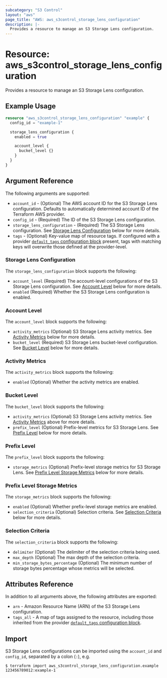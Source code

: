```yaml
---
subcategory: "S3 Control"
layout: "aws"
page_title: "AWS: aws_s3control_storage_lens_configuration"
description: |-
  Provides a resource to manage an S3 Storage Lens configuration.
---
```


# Resource: aws_s3control_storage_lens_configuration

Provides a resource to manage an S3 Storage Lens configuration.

## Example Usage

```terraform
resource "aws_s3control_storage_lens_configuration" "example" {
  config_id = "example-1"

  storage_lens_configuration {
    enabled = true

    account_level {
      bucket_level {}
    }
  }
}
```

## Argument Reference

The following arguments are supported:

* `account_id` - (Optional) The AWS account ID for the S3 Storage Lens configuration. Defaults to automatically determined account ID of the Terraform AWS provider.
* `config_id` - (Required) The ID of the S3 Storage Lens configuration.
* `storage_lens_configuration` - (Required) The S3 Storage Lens configuration. See [Storage Lens Configuration](#storage-lens-configuration) below for more details.
* `tags` - (Optional) Key-value map of resource tags. If configured with a provider [`default_tags` configuration block](https://registry.terraform.io/providers/hashicorp/aws/latest/docs#default_tags-configuration-block) present, tags with matching keys will overwrite those defined at the provider-level.

### Storage Lens Configuration

The `storage_lens_configuration` block supports the following:

* `account_level` (Required) The account-level configurations of the S3 Storage Lens configuration. See [Account Level](#account-level) below for more details.
* `enabled` (Required) Whether the S3 Storage Lens configuration is enabled.

### Account Level

The `account_level` block supports the following:

* `activity_metrics` (Optional) S3 Storage Lens activity metrics. See [Activity Metrics](#activity-metrics) below for more details.
* `bucket_level` (Required) S3 Storage Lens bucket-level configuration. See [Bucket Level](#bucket-level) below for more details.

### Activity Metrics

The `activity_metrics` block supports the following:

* `enabled` (Optional) Whether the activity metrics are enabled.

### Bucket Level

The `bucket_level` block supports the following:

* `activity_metrics` (Optional) S3 Storage Lens activity metrics. See [Activity Metrics](#activity-metrics) above for more details.
* `prefix_level` (Optional) Prefix-level metrics for S3 Storage Lens. See [Prefix Level](#prefix-level) below for more details.

### Prefix Level

The `prefix_level` block supports the following:

* `storage_metrics` (Optional) Prefix-level storage metrics for S3 Storage Lens. See [Prefix Level Storage Metrics](#prefix-level-storage-metrics) below for more details.

### Prefix Level Storage Metrics

The `storage_metrics` block supports the following:

* `enabled` (Optional) Whether prefix-level storage metrics are enabled.
* `selection_criteria` (Optional) Selection criteria. See [Selection Criteria](#selection-criteria) below for more details.

### Selection Criteria

The `selection_criteria` block supports the following:

* `delimiter` (Optional) The delimiter of the selection criteria being used.
* `max_depth` (Optional) The max depth of the selection criteria.
* `min_storage_bytes_percentage` (Optional) The minimum number of storage bytes percentage whose metrics will be selected.

## Attributes Reference

In addition to all arguments above, the following attributes are exported:

* `arn` - Amazon Resource Name (ARN) of the S3 Storage Lens configuration.
* `tags_all` - A map of tags assigned to the resource, including those inherited from the provider [`default_tags` configuration block](https://registry.terraform.io/providers/hashicorp/aws/latest/docs#default_tags-configuration-block).

## Import

S3 Storage Lens configurations can be imported using the `account_id` and `config_id`, separated by a colon (`:`), e.g.

```
$ terraform import aws_s3control_storage_lens_configuration.example 123456789012:example-1
```

